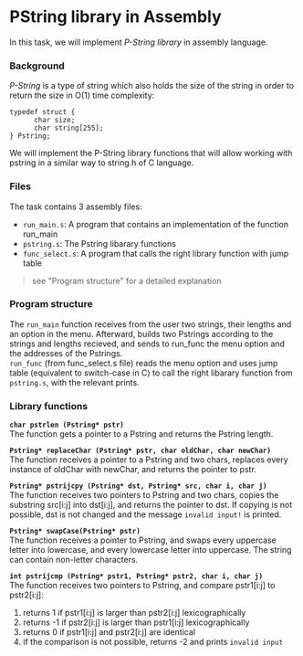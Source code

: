 # PString library in Assembly
In this task, we will implement *P-String library* in assembly language.  

### Background
*P-String* is a type of string which also holds the size of the string in order to return the size in O(1) time complexity:
```
typedef struct {
      char size;
      char string[255];
} Pstring;
```
We will implement the P-String library functions that will allow working with pstring in a similar way to string.h of C language.  

### Files
The task contains 3 assembly files:  
- ```run_main.s```: A program that contains an implementation of the function run_main  
- ```pstring.s```: The Pstring libarary functions  
- ```func_select.s```: A program that calls the right library function with jump table  
> see "Program structure" for a detailed explanation

### Program structure
The ```run_main``` function receives from the user two strings, their lengths and an option in the menu. Afterward, builds two Pstrings according to the strings and lengths recieved, and sends to run_func the menu option and the addresses of the Pstrings.  
```run_func``` (from func_select.s file) reads the menu option and uses jump table (equivalent to switch-case in C) to call the right libarary function from ```pstring.s```, with the relevant prints.

### Library functions
**```char pstrlen (Pstring* pstr)```**  
The function gets a pointer to a Pstring and returns the Pstring length.  

**```Pstring* replaceChar (Pstring* pstr, char oldChar, char newChar)```**  
The function receives a pointer to a Pstring and two chars, replaces every instance of oldChar with newChar, and returns the pointer to pstr.  

**```Pstring* pstrijcpy (Pstring* dst, Pstring* src, char i, char j)```**  
The function receives two pointers to Pstring and two chars, copies the substring src[i:j] into dst[i:j], and returns the pointer to dst. If copying is not possible, dst is not changed and the message ```invalid input!``` is printed.  

**```Pstring* swapCase(Pstring* pstr)```**  
The function receives a pointer to Pstring, and swaps every uppercase letter into lowercase, and every lowercase letter into uppercase. The string can contain non-letter characters.  

**```int pstrijcmp (Pstring* pstr1, Pstring* pstr2, char i, char j)```**  
The function receives two pointers to Pstring, and compare pstr1[i:j] to pstr2[i:j]:
1) returns 1 if pstr1[i:j] is larger than pstr2[i:j] lexicographically
2) returns -1 if pstr2[i:j] is larger than pstr1[i:j] lexicographically
3) returns 0 if pstr1[i:j] and pstr2[i:j] are identical
4) if the comparison is not possible, returns -2 and prints ```invalid input```
